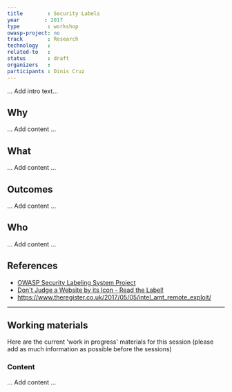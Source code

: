 ```yaml
---
title        : Security Labels
year		: 2017
type         : workshop
owasp-project: no
track        : Research
technology   :
related-to   :
status       : draft
organizers   :
participants : Dinis Cruz
---
```


... Add intro text...

## Why

... Add content ...

## What

... Add content ...

## Outcomes

... Add content ...

## Who

... Add content ...

## References

 - [OWASP Security Labeling System Project](https://www.owasp.org/index.php/OWASP_Security_Labeling_System_Project)
 - [Don't Judge a Website by its Icon - Read the Label!](https://www.owasp.org/index.php/Don%27t_Judge_a_Website_by_its_Icon_-_Read_the_Label!)
 - https://www.theregister.co.uk/2017/05/05/intel_amt_remote_exploit/

--- 

## Working materials

Here are the current 'work in progress' materials for this session (please add as much information as possible before the sessions)

### Content

... Add content ...
